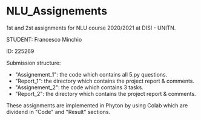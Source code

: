 # NLU_Assignements

1st and 2st assignments for NLU course 2020/2021 at DISI - UNITN.

STUDENT: Francesco Minchio

ID: 225269

Submission structure:

- "Assignement_1": the code which contains all 5.py questions.
- "Report_1": the directory which contains the project report & comments.
- "Assignement_2": the code which contains 3 tasks.
- "Report_2": the directory which contains the project report & comments.


These assignments are implemented in Phyton by using Colab which are dividend in "Code" and "Result" sections.

